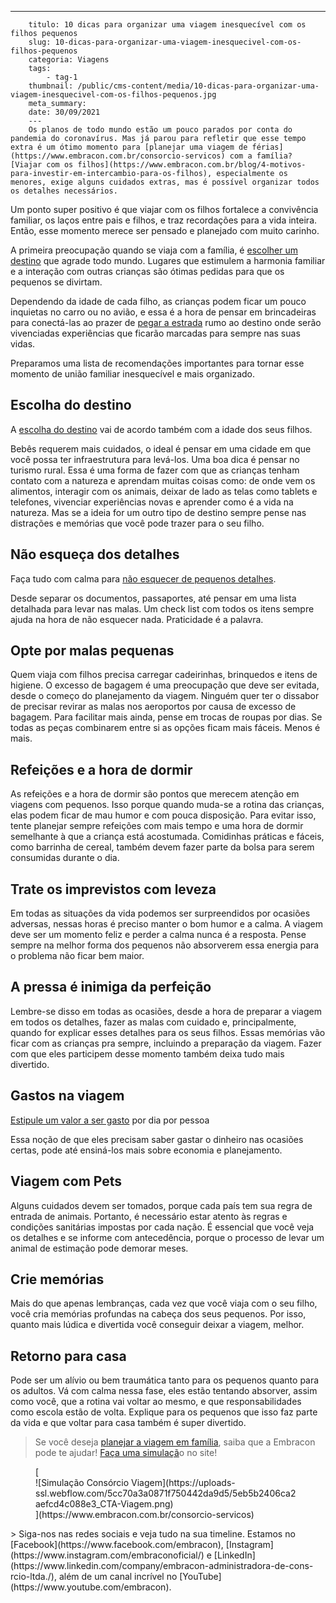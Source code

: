 ---
        titulo: 10 dicas para organizar uma viagem inesquecível com os filhos pequenos
        slug: 10-dicas-para-organizar-uma-viagem-inesquecivel-com-os-filhos-pequenos
        categoria: Viagens
        tags:
            - tag-1
        thumbnail: /public/cms-content/media/10-dicas-para-organizar-uma-viagem-inesquecivel-com-os-filhos-pequenos.jpg
        meta_summary: 
        date: 30/09/2021
        ---
        Os planos de todo mundo estão um pouco parados por conta do pandemia do coronavírus. Mas já parou para refletir que esse tempo extra é um ótimo momento para [planejar uma viagem de férias](https://www.embracon.com.br/consorcio-servicos) com a família? [Viajar com os filhos](https://www.embracon.com.br/blog/4-motivos-para-investir-em-intercambio-para-os-filhos), especialmente os menores, exige alguns cuidados extras, mas é possível organizar todos os detalhes necessários.

Um ponto super positivo é que viajar com os filhos fortalece a convivência familiar, os laços entre pais e filhos, e traz recordações para a vida inteira. Então, esse momento merece ser pensado e planejado com muito carinho.

A primeira preocupação quando se viaja com a família, é [escolher um destino](https://www.embracon.com.br/blog/conheca-4-destinos-incriveis-para-passar-ferias-em-familia) que agrade todo mundo. Lugares que estimulem a harmonia familiar e a interação com outras crianças são ótimas pedidas para que os pequenos se divirtam.

Dependendo da idade de cada filho, as crianças podem ficar um pouco inquietas no carro ou no avião, e essa é a hora de pensar em brincadeiras para conectá-las ao prazer de [pegar a estrada](https://www.embracon.com.br/blog/3-lugares-incriveis-para-viajar-de-carro) rumo ao destino onde serão vivenciadas experiências que ficarão marcadas para sempre nas suas vidas.

Preparamos uma lista de recomendações importantes para tornar esse momento de união familiar inesquecível e mais organizado.

Escolha do destino
------------------

A [escolha do destino](https://www.embracon.com.br/blog/como-escolher-um-destino-de-ferias-com-a-familia-confira-aqui) vai de acordo também com a idade dos seus filhos.

Bebês requerem mais cuidados, o ideal é pensar em uma cidade em que você possa ter infraestrutura para levá-los. Uma boa dica é pensar no turismo rural. Essa é uma forma de fazer com que as crianças tenham contato com a natureza e aprendam muitas coisas como: de onde vem os alimentos, interagir com os animais, deixar de lado as telas como tablets e telefones, vivenciar experiências novas e aprender como é a vida na natureza. Mas se a ideia for um outro tipo de destino sempre pense nas distrações e memórias que você pode trazer para o seu filho.

Não esqueça dos detalhes
------------------------

Faça tudo com calma para [não esquecer de pequenos detalhes](https://www.embracon.com.br/blog/quer-saber-como-organizar-uma-viagem-aqui-esta-o-passo-a-passo).

Desde separar os documentos, passaportes, até pensar em uma lista detalhada para levar nas malas. Um check list com todos os itens sempre ajuda na hora de não esquecer nada. Praticidade é a palavra.

Opte por malas pequenas 
------------------------

Quem viaja com filhos precisa carregar cadeirinhas, brinquedos e itens de higiene. O excesso de bagagem é uma preocupação que deve ser evitada, desde o começo do planejamento da viagem. Ninguém quer ter o dissabor de precisar revirar as malas nos aeroportos por causa de excesso de bagagem. Para facilitar mais ainda, pense em trocas de roupas por dias. Se todas as peças combinarem entre si as opções ficam mais fáceis. Menos é mais.

Refeições e a hora de dormir 
-----------------------------

As refeições e a hora de dormir são pontos que merecem atenção em viagens com pequenos. Isso porque quando muda-se a rotina das crianças, elas podem ficar de mau humor e com pouca disposição. Para evitar isso, tente planejar sempre refeições com mais tempo e uma hora de dormir semelhante à que a criança está acostumada. Comidinhas práticas e fáceis, como barrinha de cereal, também devem fazer parte da bolsa para serem consumidas durante o dia.

Trate os imprevistos com leveza
-------------------------------

Em todas as situações da vida podemos ser surpreendidos por ocasiões adversas, nessas horas é preciso manter o bom humor e a calma. A viagem deve ser um momento feliz e perder a calma nunca é a resposta. Pense sempre na melhor forma dos pequenos não absorverem essa energia para o problema não ficar bem maior.

A pressa é inimiga da perfeição
-------------------------------

Lembre-se disso em todas as ocasiões, desde a hora de preparar a viagem em todos os detalhes, fazer as malas com cuidado e, principalmente, quando for explicar esses detalhes para os seus filhos. Essas memórias vão ficar com as crianças pra sempre, incluindo a preparação da viagem. Fazer com que eles participem desse momento também deixa tudo mais divertido.

Gastos na viagem
----------------

[Estipule um valor a ser gasto](https://www.embracon.com.br/blog/confira-estas-4-dicas-financeiras-para-planejar-uma-viagem-em-familia) por dia por pessoa

Essa noção de que eles precisam saber gastar o dinheiro nas ocasiões certas, pode até ensiná-los mais sobre economia e planejamento.

Viagem com Pets
---------------

Alguns cuidados devem ser tomados, porque cada país tem sua regra de entrada de animais. Portanto, é necessário estar atento às regras e condições sanitárias impostas por cada nação. É essencial que você veja os detalhes e se informe com antecedência, porque o processo de levar um animal de estimação pode demorar meses.

Crie memórias
-------------

Mais do que apenas lembranças, cada vez que você viaja com o seu filho, você cria memórias profundas na cabeça dos seus pequenos. Por isso, quanto mais lúdica e divertida você conseguir deixar a viagem, melhor.

Retorno para casa
-----------------

Pode ser um alívio ou bem traumática tanto para os pequenos quanto para os adultos. Vá com calma nessa fase, eles estão tentando absorver, assim como você, que a rotina vai voltar ao mesmo, e que responsabilidades como escola estão de volta. Explique para os pequenos que isso faz parte da vida e que voltar para casa também é super divertido.

> Se você deseja [planejar a viagem em família](https://www.embracon.com.br/consorcio-servicos), saiba que a Embracon pode te ajudar! [Faça uma simulaçã](https://www.embracon.com.br/consorcio-servicos)o no site!

<figure class="w-richtext-figure-type-image w-richtext-align-center">[<div>![Simulação Consórcio Viagem](https://uploads-ssl.webflow.com/5cc70a3a0871f750442da9d5/5eb5b2406ca2aefcd4c088e3_CTA-Viagem.png)</div>](https://www.embracon.com.br/consorcio-servicos)</figure>> Siga-nos nas redes sociais e veja tudo na sua timeline. Estamos no [Facebook](https://www.facebook.com/embracon), [Instagram](https://www.instagram.com/embraconoficial/) e [LinkedIn](https://www.linkedin.com/company/embracon-administradora-de-cons-rcio-ltda./), além de um canal incrível no [YouTube](https://www.youtube.com/embracon).
        